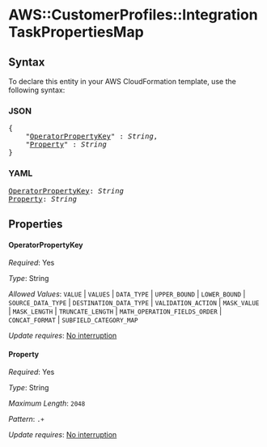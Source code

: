 # AWS::CustomerProfiles::Integration TaskPropertiesMap

## Syntax

To declare this entity in your AWS CloudFormation template, use the following syntax:

### JSON

<pre>
{
    "<a href="#operatorpropertykey" title="OperatorPropertyKey">OperatorPropertyKey</a>" : <i>String</i>,
    "<a href="#property" title="Property">Property</a>" : <i>String</i>
}
</pre>

### YAML

<pre>
<a href="#operatorpropertykey" title="OperatorPropertyKey">OperatorPropertyKey</a>: <i>String</i>
<a href="#property" title="Property">Property</a>: <i>String</i>
</pre>

## Properties

#### OperatorPropertyKey

_Required_: Yes

_Type_: String

_Allowed Values_: <code>VALUE</code> | <code>VALUES</code> | <code>DATA_TYPE</code> | <code>UPPER_BOUND</code> | <code>LOWER_BOUND</code> | <code>SOURCE_DATA_TYPE</code> | <code>DESTINATION_DATA_TYPE</code> | <code>VALIDATION_ACTION</code> | <code>MASK_VALUE</code> | <code>MASK_LENGTH</code> | <code>TRUNCATE_LENGTH</code> | <code>MATH_OPERATION_FIELDS_ORDER</code> | <code>CONCAT_FORMAT</code> | <code>SUBFIELD_CATEGORY_MAP</code>

_Update requires_: [No interruption](https://docs.aws.amazon.com/AWSCloudFormation/latest/UserGuide/using-cfn-updating-stacks-update-behaviors.html#update-no-interrupt)

#### Property

_Required_: Yes

_Type_: String

_Maximum Length_: <code>2048</code>

_Pattern_: <code>.+</code>

_Update requires_: [No interruption](https://docs.aws.amazon.com/AWSCloudFormation/latest/UserGuide/using-cfn-updating-stacks-update-behaviors.html#update-no-interrupt)

